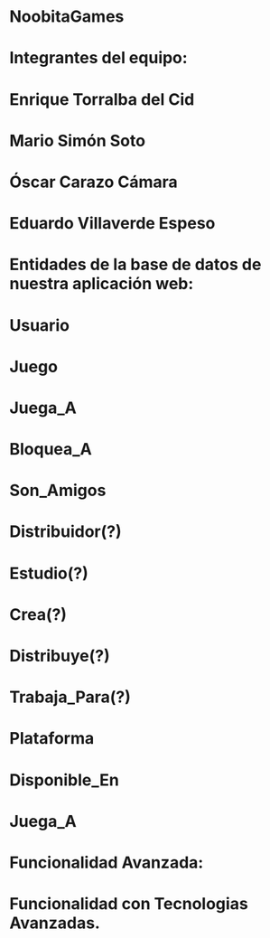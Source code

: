 # NoobitaGames
# Integrantes del equipo:
  # Enrique Torralba del Cid
  # Mario Simón Soto
  # Óscar Carazo Cámara
  # Eduardo Villaverde Espeso
  # 
# Entidades de la base de datos de nuestra aplicación web:
  # Usuario
  # Juego
  # Juega_A
  # Bloquea_A
  # Son_Amigos
  # Distribuidor(?)
  # Estudio(?)
  # Crea(?)
  # Distribuye(?)
  # Trabaja_Para(?)
  # Plataforma
  # Disponible_En
  # Juega_A
 # 
# Funcionalidad Avanzada:
# 
# Funcionalidad con Tecnologias Avanzadas.
